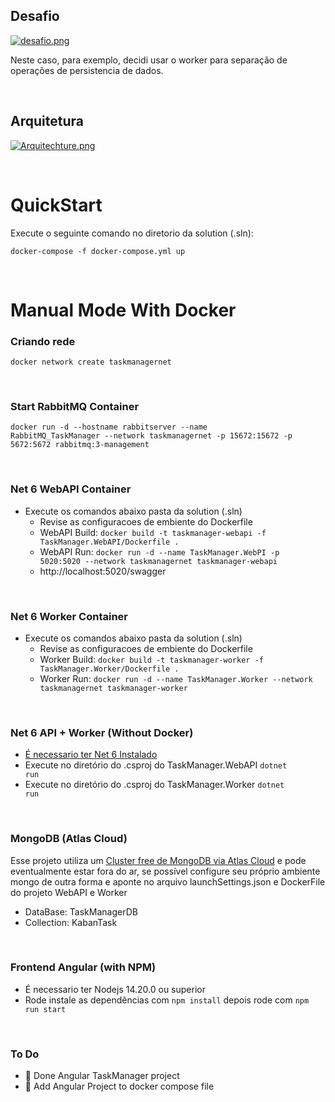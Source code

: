 
## Desafio
[![desafio.png](https://i.postimg.cc/LXvCQPCs/desafio.png)](https://postimg.cc/8JJmj7V8)

Neste caso, para exemplo, decidi usar o worker para separação de operações de persistencia de dados.

</br>

## Arquitetura
[![Arquitechture.png](https://i.postimg.cc/BQF5XDT1/Arquitechture.png)](https://postimg.cc/N5g2nKPg)

</br>

# QuickStart
Execute o seguinte comando no diretorio da solution (.sln):

<code>docker-compose -f docker-compose.yml up</code>

</br>

# Manual Mode With Docker 

### **Criando rede**
<code>docker network create taskmanagernet</code>

</br>

### **Start RabbitMQ Container**
<code>docker run -d --hostname rabbitserver --name RabbitMQ_TaskManager --network taskmanagernet -p 15672:15672 -p 5672:5672 rabbitmq:3-management</code>

</br>

### **Net 6 WebAPI Container**
- Execute os comandos abaixo pasta da solution (.sln)
    - Revise as configuracoes de embiente do Dockerfile
    - WebAPI Build: <code>docker build -t taskmanager-webapi -f TaskManager.WebAPI/Dockerfile .</code> 
    - WebAPI Run: <code>docker run -d --name TaskManager.WebPI -p 5020:5020 --network taskmanagernet taskmanager-webapi </code> 
    - http://localhost:5020/swagger

</br>

### **Net 6 Worker Container**
- Execute os comandos abaixo pasta da solution (.sln)
    - Revise as configuracoes de embiente do Dockerfile
    - Worker Build: <code>docker build -t taskmanager-worker -f TaskManager.Worker/Dockerfile .</code> 
    - Worker Run: <code>docker run -d --name TaskManager.Worker --network taskmanagernet taskmanager-worker </code>

</br>

### **Net 6 API + Worker (Without Docker)**
- [É necessario ter Net 6 Instalado](https://dotnet.microsoft.com/en-us/download/dotnet/6.0)
- Execute no diretório do .csproj do TaskManager.WebAPI <code>dotnet run</code>
- Execute no diretório do .csproj do TaskManager.Worker <code>dotnet run</code>

</br>

### **MongoDB (Atlas Cloud)**
Esse projeto utiliza um [Cluster free de MongoDB via Atlas Cloud](https://www.mongodb.com/atlas) e pode eventualmente estar fora do ar, se possível configure seu próprio ambiente mongo de outra forma e aponte no arquivo launchSettings.json e DockerFile do projeto WebAPI e Worker
- DataBase: TaskManagerDB
- Collection: KabanTask

</br>

### **Frontend Angular (with NPM)**
- É necessario ter Nodejs 14.20.0 ou superior
- Rode instale as dependências com <code>npm install</code> depois rode com <code>npm run start</code>

</br>

### **To Do**
- :white_square_button: Done Angular TaskManager project
- :white_square_button: Add Angular Project to docker compose file